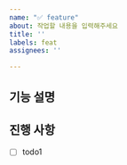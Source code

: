 ```yaml
---
name: "✅ feature"
about: 작업할 내용을 입력해주세요
title: ''
labels: feat
assignees: ''

---
```


## 기능 설명 <!-- 개발할 기능에 대한 간단한 설명 작성 -->

## 진행 사항 <!-- 할 일 목록을 만들고 진행 사항 표시 -->

- [ ] todo1
